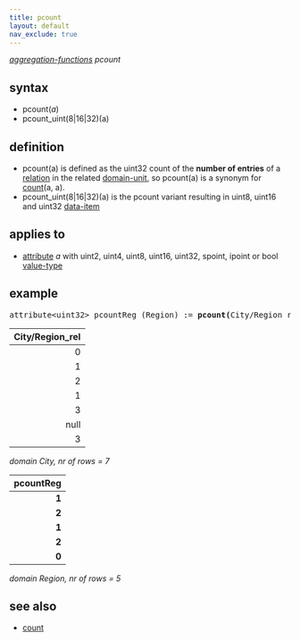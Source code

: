 ```yaml
---
title: pcount
layout: default
nav_exclude: true
---
```

*[aggregation-functions](aggregation-functions) pcount*

## syntax

- pcount(*a*)
- pcount_uint(8|16|32)(a)

## definition

- pcount(a) is defined as the uint32 count of the **number of entries** of a [relation](relation) in the related [domain-unit](domain-unit), so pcount(a) is a synonym for [count](count)(a, a).
- pcount_uint(8|16|32)(a) is the pcount variant resulting in uint8, uint16 and uint32 [data-item](data-item)  

## applies to

- [attribute](attribute) *a* with uint2, uint4, uint8, uint16, uint32, spoint, ipoint or bool [value-type](value-type)

## example

<pre>
attribute&lt;uint32&gt; pcountReg (Region) := <B>pcount(</B>City/Region_rel<B>)</B>;
</pre>

| City/Region_rel |
|----------------:|
| 0               |
| 1               |
| 2               |
| 1               |
| 3               |
| null            |
| 3               |

*domain City, nr of rows = 7*


| **pcountReg** |
|--------------:|
| **1**         |
| **2**         |
| **1**         |
| **2**         |
| **0**         |

*domain Region, nr of rows = 5*

## see also

- [count](count)